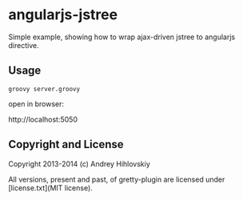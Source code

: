# angularjs-jstree

Simple example, showing how to wrap ajax-driven jstree to angularjs directive.

## Usage

```shell
groovy server.groovy
```

open in browser:

http://localhost:5050

## Copyright and License

Copyright 2013-2014 (c) Andrey Hihlovskiy

All versions, present and past, of gretty-plugin are licensed under [license.txt](MIT license).

